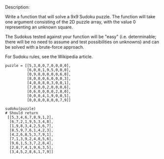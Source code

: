 Description:

Write a function that will solve a 9x9 Sudoku puzzle. The function will take one argument consisting of the 2D puzzle array, with the value 0 representing an unknown square.

The Sudokus tested against your function will be "easy" (i.e. determinable; there will be no need to assume and test possibilities on unknowns) and can be solved with a brute-force approach.

For Sudoku rules, see the Wikipedia article.

    puzzle = [[5,3,0,0,7,0,0,0,0],
              [6,0,0,1,9,5,0,0,0],
              [0,9,8,0,0,0,0,6,0],
              [8,0,0,0,6,0,0,0,3],
              [4,0,0,8,0,3,0,0,1],
              [7,0,0,0,2,0,0,0,6],
              [0,6,0,0,0,0,2,8,0],
              [0,0,0,4,1,9,0,0,5],
              [0,0,0,0,8,0,0,7,9]]

    sudoku(puzzle)
    # Should return
     [[5,3,4,6,7,8,9,1,2],
      [6,7,2,1,9,5,3,4,8],
      [1,9,8,3,4,2,5,6,7],
      [8,5,9,7,6,1,4,2,3],
      [4,2,6,8,5,3,7,9,1],
      [7,1,3,9,2,4,8,5,6],
      [9,6,1,5,3,7,2,8,4],
      [2,8,7,4,1,9,6,3,5],
      [3,4,5,2,8,6,1,7,9]]
